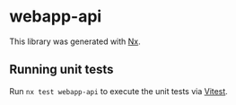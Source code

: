 # webapp-api

This library was generated with [Nx](https://nx.dev).

## Running unit tests

Run `nx test webapp-api` to execute the unit tests via [Vitest](https://vitest.dev/).
